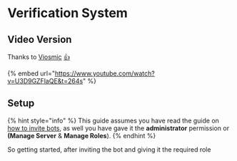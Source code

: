 # Verification System

## Video Version

Thanks to [Viosmic](https://www.youtube.com/channel/UCdvf6TwNdxxol3fbFbpbVFg) [👍](https://emojipedia.org/thumbs-up/)

{% embed url="https://www.youtube.com/watch?v=U3D9GZFlaQE&t=264s" %}

## Setup

{% hint style="info" %}
This guide assumes you have read the guide on [how to invite bots](../), as well you have gave it the **administrator** permission or **\(Manage Server** & **Manage Roles**\).
{% endhint %}

So getting started, after inviting the bot and giving it the required role

